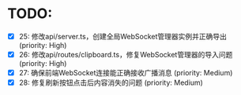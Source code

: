 # TODO:

- [x] 25: 修改api/server.ts，创建全局WebSocket管理器实例并正确导出 (priority: High)
- [x] 26: 修改api/routes/clipboard.ts，修复WebSocket管理器的导入问题 (priority: High)
- [x] 27: 确保前端WebSocket连接能正确接收广播消息 (priority: Medium)
- [x] 28: 修复刷新按钮点击后内容消失的问题 (priority: Medium)
